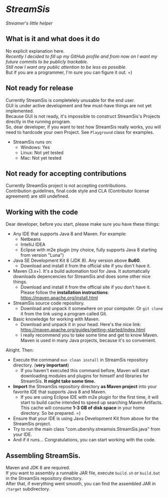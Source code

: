 *StreamSis*
==============
*Streamer's little helper*

What is it and what does it do
--------------
No explicit explanation here.  
*Recently I decided to fill up my GitHub profile and from now on I want my future commits to be publicly trackable.  
Still now I want any public attention to be less as possible.*  
But if you are a programmer, I'm sure you can figure it out. =)  

Not ready for release
--------------
Currently StreamSis is completelely unusable for the end user.  
GUI is under active development and few must-have things are not yet implemented.  
Because GUI is not ready, it's impossible to construct StreamSis's Projects directly in the running program.  
So, dear developer, if you want to test how StreamSis really works, you will need to hardcode your own Project. See ```Playground``` class for examples.  
- StreamSis runs on:
  - Windows: Yes
  - Linux: Not yet tested
  - Mac: Not yet tested

Not ready for accepting contributions
--------------
Currently StreamSis project is not accepting contributions.  
Contribution guidelines, final code style and CLA (Contributor license agreement) are still undefined.  

Working with the code
--------------
Dear developer, before you start, please make sure you have these things:
- Any IDE that supports Java 8 and Maven. For example:
  - Netbeans
  - IntelliJ IDEA
  - Eclipse with m2e plugin (my choice, fully supports Java 8 starting from version "Luna")
- Java SE Development Kit 8 (JDK 8). Any version above **8u60**.
  - Download and install it from the official site if you don't have it.
- Maven (3.x+). It's a build automation tool for Java. It automatically downloads depencencies for StreamSis and does some other nice things.
  - Download and install it from the official site if you don't have it. Please follow the **installation instructions**: https://maven.apache.org/install.html
- StreamSis source code repository. 
  - Download and unpack it somewhere on your computer. Or ```git clone``` it from the link using a program called Git.
- Basic knowledge for working with Maven.
  - Download and unpack it in your head. Here's the nice link: https://maven.apache.org/guides/getting-started/index.html
  - I really recommend you to take some time and get to know Maven. Maven is used in many Java projects, because it's so convenient.

Alright. Then:
- Execute the command ```mvn clean install``` in StreamSis repository directory. (**very important**) 
  - If you haven't executed this command before, Maven will start downloading modules and plugins for himself and libraries for StreamSis. **It might take some time.** 
- **Import** the StreamSis repository directory **as Maven project** into your favorite IDE that supports Java 8 and Maven. 
  - If you are using Eclipse IDE with m2e plugin for the first time, it will start to build cache intended to speed up searching Maven Artifacts. This cache will consume **1-3 GB of disk space** in your home directory. So be prepared. =)
- Ensure that your IDE is using Java Development Kit from above for the StreamSis project.
- Try to run the main class "com.ubershy.streamsis.StreamSis.java" from your IDE.
- And if it runs... Congratulations, you can start working with the code.

Assembling StreamSis.
--------------
Maven and JDK 8 are required.  
If you want to assembly a runnable JAR file, execute ```build.sh``` or ```build.bat``` in the StreamSis repository directory.  
After that, if everything went smooth, you can find the assembled JAR in ```/target``` subdirectory.